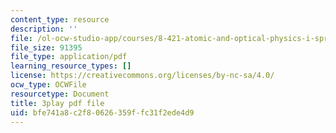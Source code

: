 ```yaml
---
content_type: resource
description: ''
file: /ol-ocw-studio-app/courses/8-421-atomic-and-optical-physics-i-spring-2014/bfe741a8c2f80626359ffc31f2ede4d9_NOE2GDmSbDQ.pdf
file_size: 91395
file_type: application/pdf
learning_resource_types: []
license: https://creativecommons.org/licenses/by-nc-sa/4.0/
ocw_type: OCWFile
resourcetype: Document
title: 3play pdf file
uid: bfe741a8-c2f8-0626-359f-fc31f2ede4d9
---
```

